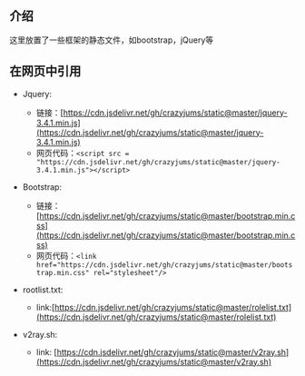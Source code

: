 ## 介绍
这里放置了一些框架的静态文件，如bootstrap，jQuery等

## 在网页中引用
- Jquery:
  - 链接：[https://cdn.jsdelivr.net/gh/crazyjums/static@master/jquery-3.4.1.min.js](https://cdn.jsdelivr.net/gh/crazyjums/static@master/jquery-3.4.1.min.js)
  - 网页代码：`<script src = "https://cdn.jsdelivr.net/gh/crazyjums/static@master/jquery-3.4.1.min.js"></script>`
- Bootstrap:
  - 链接：[https://cdn.jsdelivr.net/gh/crazyjums/static@master/bootstrap.min.css](https://cdn.jsdelivr.net/gh/crazyjums/static@master/bootstrap.min.css)
  - 网页代码：`<link href="https://cdn.jsdelivr.net/gh/crazyjums/static@master/bootstrap.min.css" rel="stylesheet"/>`
- rootlist.txt:
  - link:[https://cdn.jsdelivr.net/gh/crazyjums/static@master/rolelist.txt](https://cdn.jsdelivr.net/gh/crazyjums/static@master/rolelist.txt)

- v2ray.sh:
  - link: [https://cdn.jsdelivr.net/gh/crazyjums/static@master/v2ray.sh](https://cdn.jsdelivr.net/gh/crazyjums/static@master/v2ray.sh)
